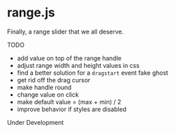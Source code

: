 # range.js
Finally, a range slider that we all deserve.

TODO
- add value on top of the range handle
- adjust range width and height values in css
- find a better solution for a `dragstart` event fake ghost
- get rid off the drag cursor
- make handle round
- change value on click
- make default value = (max + min) / 2
- improve behavior if styles are disabled

Under Development